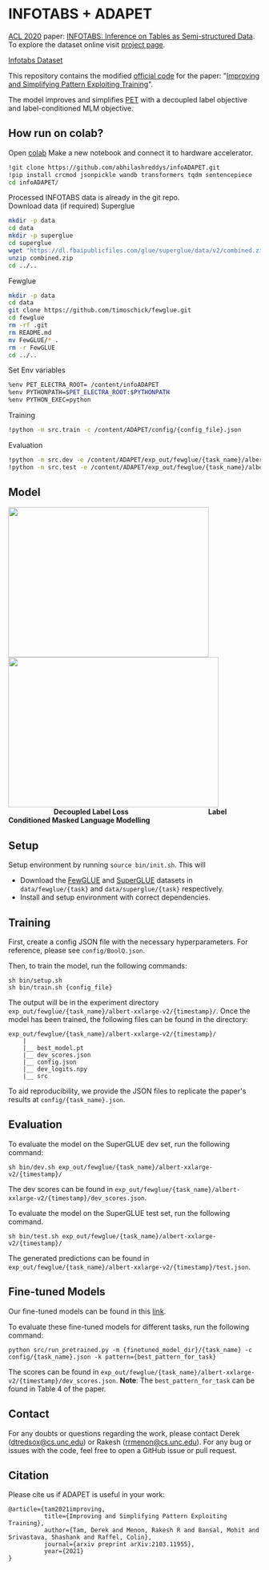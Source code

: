 # INFOTABS + ADAPET #

[ACL 2020](https://acl2020.org/) paper: [INFOTABS: Inference on Tables as Semi-structured Data](https://www.aclweb.org/anthology/2020.acl-main.210.pdf). To explore the dataset online visit [project page](https://infotabs.github.io).

[Infotabs Dataset](https://github.com/infotabs/infotabs)

This repository contains the modified [official code](https://github.com/rrmenon10/ADAPET) for the paper: "[Improving and Simplifying Pattern Exploiting Training](https://arxiv.org/abs/2103.11955)".

The model improves and simplifies [PET](https://arxiv.org/abs/2009.07118) with a decoupled label objective and label-conditioned MLM objective. 

## How run on colab? ##

Open [colab](https://colab.research.google.com/)
Make a new notebook and connect it to hardware accelerator.

```sh
!git clone https://github.com/abhilashreddys/infoADAPET.git
!pip install crcmod jsonpickle wandb transformers tqdm sentencepiece
cd infoADAPET/
```

Processed INFOTABS data is already in the git repo. \
Download data (if required)
Superglue

```sh
mkdir -p data
cd data
mkdir -p superglue
cd superglue
wget "https://dl.fbaipublicfiles.com/glue/superglue/data/v2/combined.zip"
unzip combined.zip
cd ../..
```

Fewglue

```sh
mkdir -p data
cd data
git clone https://github.com/timoschick/fewglue.git
cd fewglue
rm -rf .git
rm README.md
mv FewGLUE/* .
rm -r FewGLUE
cd ../..
```

Set Env variables

```sh
%env PET_ELECTRA_ROOT= /content/infoADAPET
%env PYTHONPATH=$PET_ELECTRA_ROOT:$PYTHONPATH
%env PYTHON_EXEC=python
```

Training

```sh
!python -m src.train -c /content/ADAPET/config/{config_file}.json
```

Evaluation

```sh
!python -m src.dev -e /content/ADAPET/exp_out/fewglue/{task_name}/albert-xxlarge-v2/{timestamp}/
!python -m src.test -e /content/ADAPET/exp_out/fewglue/{task_name}/albert-xxlarge-v2/{timestamp}/
```

## Model ##

<img src="img/ADAPET_update.png" width="400" height="300"/> <img src="img/LCMLM_update.png" width="420" height="300"/>
                       **Decoupled Label Loss                                                Label Conditioned Masked Language Modelling**

## Setup ##

Setup environment by running `source bin/init.sh`. This will 

- Download the [FewGLUE](https://github.com/timoschick/fewglue) and [SuperGLUE](https://super.gluebenchmark.com/tasks) datasets in `data/fewglue/{task}` and `data/superglue/{task}` respectively. 
- Install and setup environment with correct dependencies.

## Training ##

First, create a config JSON file with the necessary hyperparameters. For reference, please see `config/BoolQ.json`.

Then, to train the model, run the following commands:
```
sh bin/setup.sh
sh bin/train.sh {config_file}
```

The output will be in the experiment directory `exp_out/fewglue/{task_name}/albert-xxlarge-v2/{timestamp}/`. Once the model has been trained, the following files can be found in the directory:
```
exp_out/fewglue/{task_name}/albert-xxlarge-v2/{timestamp}/
    |
    |__ best_model.pt
    |__ dev_scores.json
    |__ config.json
    |__ dev_logits.npy
    |__ src
```

To aid reproducibility, we provide the JSON files to replicate the paper's results at `config/{task_name}.json`.

## Evaluation ## 

To evaluate the model on the SuperGLUE dev set, run the following command:
```
sh bin/dev.sh exp_out/fewglue/{task_name}/albert-xxlarge-v2/{timestamp}/
```
The dev scores can be found in `exp_out/fewglue/{task_name}/albert-xxlarge-v2/{timestamp}/dev_scores.json`.


To evaluate the model on the SuperGLUE test set, run the following command.
```
sh bin/test.sh exp_out/fewglue/{task_name}/albert-xxlarge-v2/{timestamp}/
```
The generated predictions can be found in `exp_out/fewglue/{task_name}/albert-xxlarge-v2/{timestamp}/test.json`.

## Fine-tuned Models ##

Our fine-tuned models can be found in this [link](https://drive.google.com/drive/folders/1pdVHI1Z6eRGs8OMklDCwXkPFK731yc_P?usp=sharing).

To evaluate these fine-tuned models for different tasks, run the following command:
```
python src/run_pretrained.py -m {finetuned_model_dir}/{task_name} -c config/{task_name}.json -k pattern={best_pattern_for_task}
```
The scores can be found in `exp_out/fewglue/{task_name}/albert-xxlarge-v2/{timestamp}/dev_scores.json`.
**Note**: The `best_pattern_for_task` can be found in Table 4 of the paper.

## Contact ##

For any doubts or questions regarding the work, please contact Derek ([dtredsox@cs.unc.edu](mailto:dtredsox+adapet@cs.unc.edu)) or Rakesh ([rrmenon@cs.unc.edu](mailto:rrmenon+adapet@cs.unc.edu)). For any bug or issues with the code, feel free to open a GitHub issue or pull request.

## Citation ##

Please cite us if ADAPET is useful in your work:

```
@article={tam2021improving,
          title={Improving and Simplifying Pattern Exploiting Training},
          author={Tam, Derek and Menon, Rakesh R and Bansal, Mohit and Srivastava, Shashank and Raffel, Colin},
          journal={arxiv preprint arXiv:2103.11955},
          year={2021}
}
```
